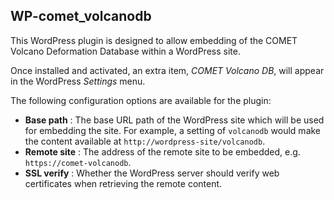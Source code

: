 ## WP-comet_volcanodb

This WordPress plugin is designed to allow embedding of the COMET Volcano Deformation Database within a WordPress site.

Once installed and activated, an extra item, *COMET Volcano DB*, will appear in the WordPress *Settings* menu.

The following configuration options are available for the plugin:

  * **Base path** : The base URL path of the WordPress site which will be used for embedding the site. For example, a setting of `volcanodb` would make the content available at `http://wordpress-site/volcanodb`.
  * **Remote site** : The address of the remote site to be embedded, e.g. `https://comet-volcanodb`.
  * **SSL verify** : Whether the WordPress server should verify web certificates when retrieving the remote content.


